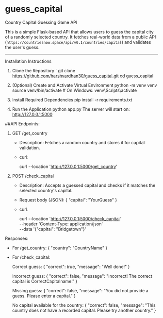 # guess_capital

Country Capital Guessing Game API

This is a simple Flask-based API that allows users to guess the capital city of a randomly selected country. It fetches real-world data from a public API (`https://countriesnow.space/api/v0.1/countries/capital`) and validates the user's guess.

---
 Installation Instructions

1. Clone the Repository
`
git clone https://github.com/harshvardhan30/guess_capital.git
cd guess_capital


2. (Optional) Create and Activate Virtual Environment
python -m venv venv
source venv/bin/activate        # On Windows: venv\Scripts\activate


3. Install Required Dependencies
pip install -r requirements.txt

4. Run the Application
python app.py
The server will start on: http://127.0.0.1:5000



##API Endpoints:

1. GET /get_country
   - Description: Fetches a random country and stores it for capital validation.
   - curl:
     
     curl --location 'http://127.0.0.1:5000/get_country'

2. POST /check_capital
   - Description: Accepts a guessed capital and checks if it matches the selected country's capital.
   - Request body (JSON):
     {
       "capital": "YourGuess"
     }
   - curl:
     
     curl --location 'http://127.0.0.1:5000/check_capital' \
     --header 'Content-Type: application/json' \
     --data '{"capital": "Bridgetown"}'

Responses:

- For /get_country:
  {
    "country": "CountryName"
  }

- For /check_capital:

  Correct guess:
  {
    "correct": true,
    "message": "Well done!"
  }

  Incorrect guess:
  {
    "correct": false,
    "message": "Incorrect! The correct capital is CorrectCapitalname."
  }

  Missing guess:
  {
    "correct": false,
    "message": "You did not provide a guess. Please enter a capital."
  }

  No capital available for the country:
  {
    "correct": false,
    "message": "This country does not have a recorded capital. Please try another country."
  }

